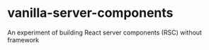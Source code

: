 # vanilla-server-components
An experiment of building React server components (RSC) without framework
